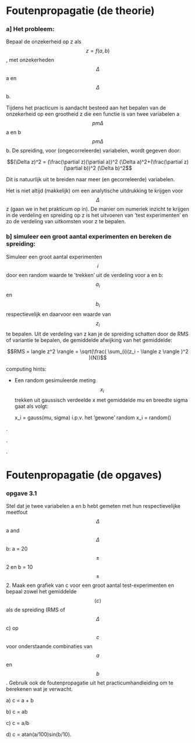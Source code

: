 # Foutenpropagatie (de theorie)

### a] Het probleem:
Bepaal de onzekerheid op z als $$z=f(a,b)$$, met onzekerheden $$\Delta$$ a en $$\Delta$$ b.

Tijdens het practicum is aandacht besteed aan het bepalen van de onzekerheid 
op een grootheid z die een functie is van twee variabelen a$$pm \Delta$$ a en b$$pm \Delta$$ b. 
De spreiding, voor (ongecorreleerde) variabelen, wordt gegeven door:

$$(\Delta z)^2 = (\frac(\partial z)(\partial a))^2 (\Delta a)^2+(\frac(\partial z)(\partial b))^2 (\Delta b)^2$$

Dit is natuurlijk uit te breiden naar meer (en gecorreleerde) variabelen. 

Het is niet altijd (makkelijk) om een analytische uitdrukking te krijgen voor $$\Delta$$z (gaan we 
in het prakticum op in). De manier om numeriek inzicht te krijgen in de verdeling en spreiding 
op z is het uitvoeren van ’test experimenten’ en zo de verdeling van uitkomsten voor z te bepalen.

### b] simuleer een groot aantal experimenten en bereken de spreiding:

Simuleer een groot aantal experimenten $$i$$ door een random waarde te ’trekken’ uit de verdeling voor a en 
b: $$a_i$$ en $$b_i$$ respectievelijk en daarvoor een waarde van $$z_i$$ te bepalen. Uit de verdeling van z 
kan je de spreiding schatten door de RMS of variantie te bepalen, de gemiddelde afwijking van het gemiddelde:

$$RMS = langle z^2 \rangle  = \sqrt(\frac( \sum_(i)(z_i - \langle z \rangle )^2 )(N))$$

computing hints: 

   * Een random gesimuleerde meting $$x_i$$ trekken uit gaussisch verdeelde x met gemiddelde mu 
     en breedte sigma gaat als volgt: 

       x_i = gauss(mu, sigma) i.p.v. het ’gewone’ random x_i = random()

.

.

.

# Foutenpropagatie (de opgaves)

### opgave 3.1
Stel dat je twee variabelen a en b hebt gemeten met hun respectievelijke meetfout $$\Delta$$ a and $$\Delta$$ b: 
a = 20 $$\pm$$ 2 en b = 10 $$\pm$$ 2. Maak een grafiek van c voor een groot aantal test-experimenten en bepaal 
zowel het gemiddelde $$ \langle c \rangle$$ als de spreiding (RMS of $$\Delta$$c) op $$c$$ voor onderstaande 
combinaties van $$a$$ en $$b$$. Gebruik ook de foutenpropagatie uit het practicumhandleiding om te berekenen 
wat je verwacht.

  a) c = a + b

  b) c = ab 

  c) c = a/b 

  d) c = atan(a/100)sin(b/10).





